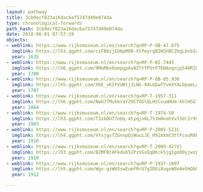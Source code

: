 ```yaml
---
layout: pathway
title: 3cb9ecf823a16dac6af5747d49e074da
type: chronological-forwards
path_hash: 3cb9ecf823a16dac6af5747d49e074da
date: 2018-06-01 07:57:19
objects:
- weblink: https://www.rijksmuseum.nl/en/search?q=RP-P-OB-47.675
  imglink: https://lh3.ggpht.com/ciFB6zjEU6pMO0-XtPeyrgBIWShBCZhgLknbIwiNh4rDWSH6NZN9dzPz8FWcIwuwXVZlI99vS0XlttD9GvaJyKCJqEY=s200
  year: 1635
- weblink: https://www.rijksmuseum.nl/en/search?q=RP-P-BI-7445
  imglink: https://lh6.ggpht.com/9MoMbx0ompgpAsWZftTPUrP7ENAognjp540RIWVndHVfB0DEKAot7a0923Vo3kaARCZ-CVgzfnKpMRr1sdkmjMtSrec=s200
  year: 1700
- weblink: https://www.rijksmuseum.nl/en/search?q=RP-P-OB-85.936
  imglink: https://lh5.ggpht.com/X6E_vKIFVdBtjJLNG-94LGDwfYvmXYALOpweLgl3FP0UyfVwkM3Wi7sluAVuAF9s4emkDbj0QYIHX4phgnjfipTP70g=s200
  year: 1787
- weblink: https://www.rijksmuseum.nl/en/search?q=RP-T-1957-311
  imglink: https://lh6.ggpht.com/NwUJTMukbraY29CTOGlQLH5CxumHUm-khlHSGl4QfmCPfk-Z2mGH9iW0Zl-NAReN2mcCzjO_fIoJVPbSZvnSmvc7dT4=s200
  year: 1864
- weblink: https://www.rijksmuseum.nl/en/search?q=RP-T-1974-58
  imglink: https://lh3.ggpht.com/T3zbDU77nQq-4tyqjn6L7S3m0eahVv33dr2r9Sj8qmuPxg1WntJ1lBksfxBNhBzV3grhJu3w4Dr6Zl8SbEoId6eMACU=s200
  year: 1903
- weblink: https://www.rijksmuseum.nl/en/search?q=RP-P-2005-521C
  imglink: https://lh4.ggpht.com/VYxjgsTZGnxpQjWuuiJE_H91mXmt3ttFcouR6bYS-yJsJbTDTX2iWNUvIIpCBSjTvPyyU-ybyIPINK0F-mO5SkMoaGI=s200
  year: 1910
- weblink: https://www.rijksmuseum.nl/en/search?q=RP-T-2009-42(V)
  imglink: https://lh3.ggpht.com/BZMFBtAFkdx651PzVGzQqQKck5jgIgoOOyjwzpDKAGJsbrIgOsi4m5CXXKo1D4rDIB0Lj5CUabgN1rU6p9DLMa6ZPpEj=s200
  year: 1910
- weblink: https://www.rijksmuseum.nl/en/search?q=RP-P-1937-1607
  imglink: https://lh5.ggpht.com/Wgv-gzWH3swEumfRrU7gIDGi8ugxW8nAe5HQbDFiHsa5QbAGJ5AliLpA_NGMAkqvytvtXcTKOQKTVw7TxpvNTDeWWg=s200
  year: 1912

---
```


